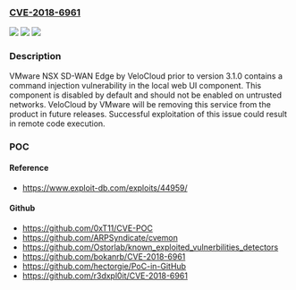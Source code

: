 ### [CVE-2018-6961](https://cve.mitre.org/cgi-bin/cvename.cgi?name=CVE-2018-6961)
![](https://img.shields.io/static/v1?label=Product&message=NSX%20SD-WAN%20by%20VeloCloud&color=blue)
![](https://img.shields.io/static/v1?label=Version&message=n%2Fa&color=blue)
![](https://img.shields.io/static/v1?label=Vulnerability&message=Command%20Injection&color=brighgreen)

### Description

VMware NSX SD-WAN Edge by VeloCloud prior to version 3.1.0 contains a command injection vulnerability in the local web UI component. This component is disabled by default and should not be enabled on untrusted networks. VeloCloud by VMware will be removing this service from the product in future releases. Successful exploitation of this issue could result in remote code execution.

### POC

#### Reference
- https://www.exploit-db.com/exploits/44959/

#### Github
- https://github.com/0xT11/CVE-POC
- https://github.com/ARPSyndicate/cvemon
- https://github.com/Ostorlab/known_exploited_vulnerbilities_detectors
- https://github.com/bokanrb/CVE-2018-6961
- https://github.com/hectorgie/PoC-in-GitHub
- https://github.com/r3dxpl0it/CVE-2018-6961

